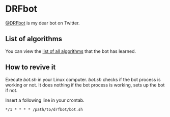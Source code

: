 DRFbot
======

[@DRFbot](https://twitter.com/DRFbot) is my dear bot on Twitter.


List of algorithms
------------------

You can view the [list of all algorithms](https://kotarot.github.io/drf-bot/) that the bot has learned.


How to revive it
----------------

Execute _bot.sh_ in your Linux computer.
_bot.sh_ checks if the bot process is working or not.
It does nothing if the bot process is working, sets up the bot if not.

Insert a following line in your crontab.

```
*/1 * * * * /path/to/drfbot/bot.sh
```
